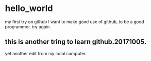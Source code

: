 # hello_world
my first try on github I want to make good use of github, to be a good programmer.
try again.


## this is another tring to learn github.20171005.

yet another edit from my local computer.
